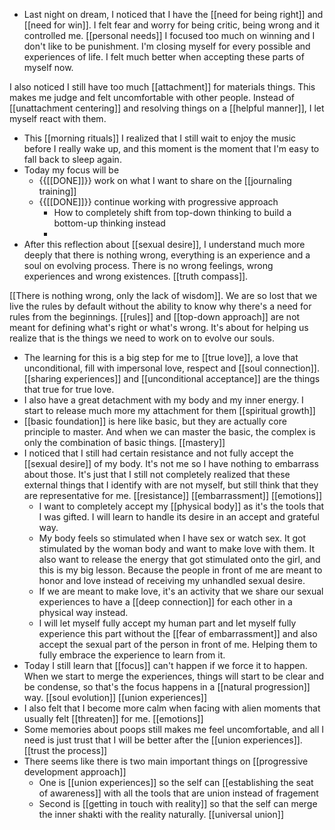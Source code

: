 - Last night on dream, I noticed that I have the [[need for being right]] and [[need for win]]. I felt fear and worry for being critic, being wrong and it controlled me. [[personal needs]] I focused too much on winning and I don't like to be punishment. I'm closing myself for every possible and experiences of life. I felt much better when accepting these parts of myself now. 

I also noticed I still have too much [[attachment]] for materials things. This makes me judge and felt uncomfortable with other people. Instead of [[unattachment centering]] and resolving things on a [[helpful manner]], I let myself react with them.
- This [[morning rituals]] I realized that I still wait to enjoy the music before I really wake up, and this moment is the moment that I'm easy to fall back to sleep again. 
- Today my focus will be
    - {{[[DONE]]}} work on what I want to share on the [[journaling training]]
    - {{[[DONE]]}} continue working with progressive approach
        - How to completely shift from top-down thinking to build a bottom-up thinking instead
        - 
- After this reflection about [[sexual desire]], I understand much more deeply that there is nothing wrong, everything is an experience and a soul on evolving process. There is no wrong feelings, wrong experiences and wrong existences. [[truth compass]]. 

[[There is nothing wrong, only the lack of wisdom]]. We are so lost that we live the rules by default without the ability to know why there's a need for rules from the beginnings. [[rules]] and [[top-down approach]] are not meant for defining what's right or what's wrong. It's about for helping us realize that is the things we need to work on to evolve our souls.
- The learning for this is a big step for me to [[true love]], a love that unconditional, fill with impersonal love, respect and [[soul connection]]. [[sharing experiences]] and [[unconditional acceptance]] are the things that true for true love.
-  I also have a great detachment with my body and my inner energy. I start to release much more my attachment for them [[spiritual growth]]
- [[basic foundation]] is here like basic, but they are actually core principle to master. And when we can master the basic, the complex is only the combination of basic things. [[mastery]]
- I noticed that I still had certain resistance and not fully accept the [[sexual desire]] of my body. It's not me so I have nothing to embarrass about those. It's just that I still not completely realized that these external things that I identify with are not myself, but still think that they are representative for me. [[resistance]] [[embarrassment]] [[emotions]]
    - I want to completely accept my [[physical body]] as it's the tools that I was gifted. I will learn to handle its desire in an accept and grateful way. 
    - My body feels so stimulated when I have sex or watch sex. It got stimulated by the woman body and want to make love with them. It also want to release the energy that got stimulated onto the girl, and this is my big lesson. Because the people in front of me are meant to honor and love instead of receiving my unhandled sexual desire. 
    - If we are meant to make love, it's an activity that we share our sexual experiences to have a [[deep connection]] for each other in a physical way instead.
    - I will let myself fully accept my human part and let myself fully experience this part without the [[fear of embarrassment]] and also accept the sexual part of the person in front of me. Helping them to fully embrace the experience to learn from it.
- Today I still learn that [[focus]] can't happen if we force it to happen. When we start to merge the experiences, things will start to be clear and be condense, so that's the focus happens in a [[natural progression]] way. [[soul evolution]] [[union experiences]]
- I also felt that I become more calm when facing with alien moments that usually felt [[threaten]] for me. [[emotions]]
- Some memories about poops still makes me feel uncomfortable, and all I need is just trust that I will be better after the [[union experiences]]. [[trust the process]]
- There seems like there is two main important things on [[progressive development approach]]
    - One is [[union experiences]] so the self can [[establishing the seat of awareness]] with all the tools that are union instead of fragement
    - Second is [[getting in touch with reality]] so that the self can merge the inner shakti with the reality naturally. [[universal union]]
